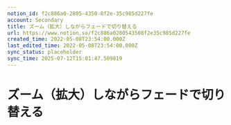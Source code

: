 ```yaml
---
notion_id: f2c886a0-2805-4350-8f2e-35c985d227fe
account: Secondary
title: ズーム（拡大）しながらフェードで切り替える
url: https://www.notion.so/f2c886a0280543508f2e35c985d227fe
created_time: 2022-05-08T23:54:00.000Z
last_edited_time: 2022-05-08T23:54:00.000Z
sync_status: placeholder
sync_time: 2025-07-12T15:01:47.509819
---
```

# ズーム（拡大）しながらフェードで切り替える
